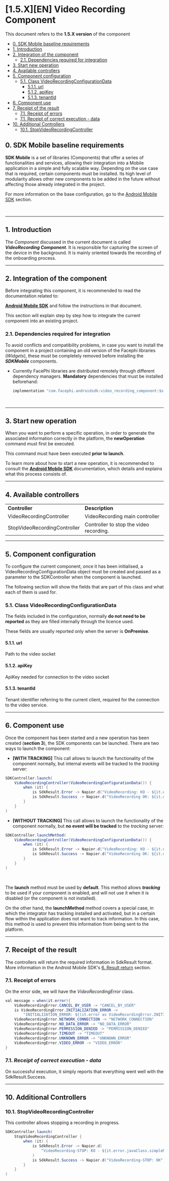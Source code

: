 # \[1.5.X\]\[EN\] Video Recording Component

This document refers to the **1.5.X version** of the component

-   [0. SDK Mobile baseline
    requirements](#id-%5B1.5.X%5D%5BEN%5DVideoRecordingComponent-0.SDKMobilebaselinerequirements)
-   [1.
    Introduction](#id-%5B1.5.X%5D%5BEN%5DVideoRecordingComponent-1.Introduction)
-   [2. Integration of the
    component](#id-%5B1.5.X%5D%5BEN%5DVideoRecordingComponent-2.Integrationofthecomponent)
    -   [2.1. Dependencies required for
        integration](#id-%5B1.5.X%5D%5BEN%5DVideoRecordingComponent-2.1.Dependenciesrequiredforintegration)
-   [3. Start new
    operation](#id-%5B1.5.X%5D%5BEN%5DVideoRecordingComponent-3.Startnewoperation)
-   [4. Available
    controllers](#id-%5B1.5.X%5D%5BEN%5DVideoRecordingComponent-4.Availablecontrollers)
-   [5. Component
    configuration](#id-%5B1.5.X%5D%5BEN%5DVideoRecordingComponent-5.Componentconfiguration)
    -   [5.1. Class
        VideoRecordingConfigurationData](#id-%5B1.5.X%5D%5BEN%5DVideoRecordingComponent-5.1.ClassVideoRecordingConfigurationData)
        -   [5.1.1.
            url](#id-%5B1.5.X%5D%5BEN%5DVideoRecordingComponent-5.1.1.url)
        -   [5.1.2.
            apiKey](#id-%5B1.5.X%5D%5BEN%5DVideoRecordingComponent-5.1.2.apiKey)
        -   [5.1.3.
            tenantId](#id-%5B1.5.X%5D%5BEN%5DVideoRecordingComponent-5.1.3.tenantId)
-   [6. Component
    use](#id-%5B1.5.X%5D%5BEN%5DVideoRecordingComponent-6.Componentuse)
-   [7. Receipt of the
    result](#id-%5B1.5.X%5D%5BEN%5DVideoRecordingComponent-7.Receiptoftheresult)
    -   [7.1. Receipt of
        errors](#id-%5B1.5.X%5D%5BEN%5DVideoRecordingComponent-7.1.Receiptoferrors)
    -   [7.1. Receipt of correct execution -
        data](#id-%5B1.5.X%5D%5BEN%5DVideoRecordingComponent-7.1.Receiptofcorrectexecution-data)
-   [10. Additional
    Controllers](#id-%5B1.5.X%5D%5BEN%5DVideoRecordingComponent-10.AdditionalControllers)
    -   [10.1.
        StopVideoRecordingController](#id-%5B1.5.X%5D%5BEN%5DVideoRecordingComponent-10.1.StopVideoRecordingController)

## 0. SDK Mobile baseline requirements

**SDK Mobile** is a set of libraries (Components) that offer a series of
functionalities and services, allowing their integration into a Mobile
application in a simple and fully scalable way. Depending on the use
case that is required, certain components must be installed. Its high
level of modularity allows other new components to be added in the
future without affecting those already integrated in the project.

For more information on the base configuration, go to the
<a href="_1.5.X_EN_Android_Mobile_SDK"
data-linked-resource-id="2605678593" data-linked-resource-version="15"
data-linked-resource-type="page">Android Mobile SDK</a> section.

 

------------------------------------------------------------------------

## 1. Introduction

The *Component* discussed in the current document is called
***VideoRecording Component***. It is responsible for capturing the
screen of the device in the background. It is mainly oriented towards
the recording of the onboarding process.

------------------------------------------------------------------------

## 2. Integration of the component

Before integrating this component, it is recommended to read the
documentation related to:

<a href="_1.5.X_EN_Android_Mobile_SDK"
data-linked-resource-id="2605678593" data-linked-resource-version="15"
data-linked-resource-type="page"><strong>Android Mobile SDK</strong></a>
and follow the instructions in that document.

This section will explain step by step how to integrate the current
component into an existing project.

### 2.1. Dependencies required for integration

To avoid conflicts and compatibility problems, in case you want to
install the component in a project containing an old version of the
Facephi libraries (*Widgets*), these must be completely removed before
installing the ***SDKMobile*** components.

-   Currently FacePhi libraries are distributed remotely through
    different dependency managers. **Mandatory** dependencies that must
    be installed beforehand:

    ``` java
    implementation "com.facephi.androidsdk:video_recording_component:$sdk_video_recording_component_version"
    ```

     

------------------------------------------------------------------------

## 3. Start new operation

When you want to perform a specific operation, in order to generate the
associated information correctly in the platform, the **newOperation**
command must first be executed.

This command must have been executed **prior to launch**.

To learn more about how to start a new operation, it is recommended to
consult the <a href="_1.5.X_EN_Android_Mobile_SDK"
data-linked-resource-id="2605678593" data-linked-resource-version="15"
data-linked-resource-type="page"><strong>Android Mobile SDK</strong></a>
documentation, which details and explains what this process consists of.

------------------------------------------------------------------------

## 4. Available controllers

|                              |                                         |
|------------------------------|-----------------------------------------|
| **Controller**               | **Description**                         |
| VideoRecordingController     | VideoRecording main controller          |
| StopVideoRecordingController | Controller to stop the video recording. |

------------------------------------------------------------------------

## 5. Component configuration

To configure the current component, once it has been initialised, a
VideoRecordingConfigurationData object must be created and passed as a
parameter to the SDKController when the component is launched.

The following section will show the fields that are part of this class
and what each of them is used for.

### 5.1. Class VideoRecordingConfigurationData

The fields included in the configuration, normally **do not need to be
reported** as they are filled internally through the licence used.

These fields are usually reported only when the server is **OnPremise**.

#### 5.1.1. url

Path to the video socket

#### 5.1.2. apiKey

ApiKey needed for connection to the video socket

#### 5.1.3. tenantId

Tenant identifier referring to the current client, required for the
connection to the video service.

------------------------------------------------------------------------

## 6. Component use

Once the component has been started and a new operation has been created
(**section 3**), the SDK components can be launched. There are two ways
to launch the component:

-   **\[WITH TRACKING\]** This call allows to launch the functionality
    of the component normally, but internal events will be tracked to
    the *tracking* server:

``` java
SDKController.launch(
    VideoRecordingController(VideoRecordingConfigurationData()) {
        when (it) {
            is SdkResult.Error -> Napier.d("VideoRecording: KO - ${it.error.name}")
            is SdkResult.Success -> Napier.d("VideoRecording OK: ${it.data}")
        }
    }
)
```

-   **\[WITHOUT TRACKING\]** This call allows to launch the
    functionality of the component normally, but **no event will be
    tracked** to the *tracking* server:

``` java
SDKController.launchMethod(
    VideoRecordingController(VideoRecordingConfigurationData()) {
        when (it) {
            is SdkResult.Error -> Napier.d("VideoRecording: KO - ${it.error.name}")
            is SdkResult.Success -> Napier.d("VideoRecording OK: ${it.data}")
        }
    }
)
```

 

The **launch** method must be used by **default**. This method allows
***tracking*** to be used if your component is enabled, and will not use
it when it is disabled (or the component is not installed).

On the other hand, the **launchMethod** method covers a special case, in
which the integrator has tracking installed and activated, but in a
certain flow within the application does not want to track information.
In this case, this method is used to prevent this information from being
sent to the platform.

------------------------------------------------------------------------

## 7. Receipt of the result

The controllers will return the required information in SdkResult
format. More information in the Android Mobile SDK's <a
href="https://facephicorporative.atlassian.net/wiki/spaces/DD/pages/2605678593#6.-Result-return"
rel="nofollow">6. Result return</a> section.

### 7.1. Receipt of errors

On the error side, we will have the *VideoRecordingError* class.

``` java
val message = when(it.error){
    VideoRecordingError.CANCEL_BY_USER -> "CANCEL_BY_USER"
    is VideoRecordingError.INITIALIZATION_ERROR -> 
        "INITIALIZATION_ERROR: ${(it.error as VideoRecordingError.INITIALIZATION_ERROR).error}"
    VideoRecordingError.NETWORK_CONNECTION -> "NETWORK_CONNECTION"
    VideoRecordingError.NO_DATA_ERROR -> "NO_DATA_ERROR"
    VideoRecordingError.PERMISSION_DENIED -> "PERMISSION_DENIED"
    VideoRecordingError.TIMEOUT -> "TIMEOUT"
    VideoRecordingError.UNKNOWN_ERROR -> "UNKNOWN_ERROR"
    VideoRecordingError.VIDEO_ERROR -> "VIDEO_ERROR"
}
```

### 7.1. *Receipt of correct execution - data*

On successful execution, it simply reports that everything went well
with the SdkResult.Success.

------------------------------------------------------------------------

## 10. Additional Controllers

### 10.1. StopVideoRecordingController

This controller allows stopping a recording in progress.

``` java
SDKController.launch(
    StopVideoRecordingController {
        when (it) {
            is SdkResult.Error -> Napier.d(
                "VideoRecording-STOP: KO - ${it.error.javaClass.simpleName}"
            )
            is SdkResult.Success -> Napier.d("VideoRecording-STOP: OK")
        }
    }
)
```
